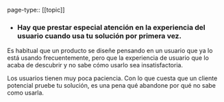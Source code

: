 page-type:: [[topic]]
- ### Hay que prestar especial atención en la experiencia del usuario cuando usa tu solución por primera vez.

Es habitual que un producto se diseñe pensando en un usuario que ya lo está usando frecuentemente, pero que la experiencia de usuario que lo acaba de descubrir y no sabe cómo usarlo sea insatisfactoria.

Los usuarios tienen muy poca paciencia. Con lo que cuesta que un cliente potencial pruebe tu solución, es una pena qué abandone por qué no sabe como usarla.



